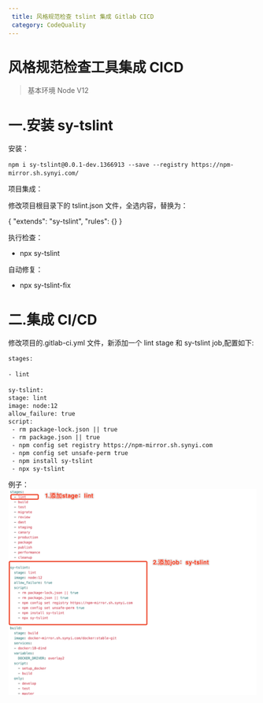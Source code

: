 ```yaml
---
 title: 风格规范检查 tslint 集成 Gitlab CICD
 category: CodeQuality
---
```


# 风格规范检查工具集成 CICD

> 基本环境 Node V12

# 一.安装 sy-tslint

安装：

`npm i sy-tslint@0.0.1-dev.1366913 --save --registry https://npm-mirror.sh.synyi.com/`

项目集成：

修改项目根目录下的 tslint.json 文件，全选内容，替换为：

{
"extends": "sy-tslint",
"rules": {}
}

执行检查：

- npx sy-tslint

自动修复：

- npx sy-tslint-fix

# 二.集成 CI/CD

修改项目的.gitlab-ci.yml 文件，新添加一个 lint stage 和 sy-tslint job,配置如下:

```YML
stages:

- lint

sy-tslint:
stage: lint
image: node:12
allow_failure: true
script:
 - rm package-lock.json || true
 - rm package.json || true
 - npm config set registry https://npm-mirror.sh.synyi.com
 - npm config set unsafe-perm true
 - npm install sy-tslint
 - npx sy-tslint
```

例子：
![](./lint-staged/lint-ci.png)
